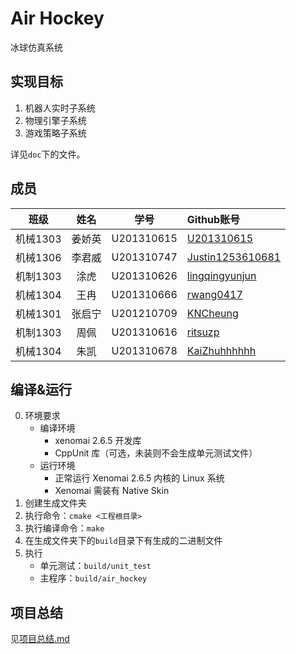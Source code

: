 Air Hockey
================

冰球仿真系统

实现目标
------

1. 机器人实时子系统
2. 物理引擎子系统
3. 游戏策略子系统

详见`doc`下的文件。

成员
-------

|   班级  |   姓名  |   学号  |   Github账号    |
| :---: | :---: | :---: | :--- |
|	机械1303	|	姜娇英	|	U201310615	|	[U201310615](https://github.com/U201310615)	|
|	机械1306	|	李君威	|	U201310747	|	[Justin1253610681](https://github.com/Justin1253610681)	|
|	机制1303	|	涂虎	|	U201310626	|	[lingqingyunjun](https://github.com/lingqingyunjun)	|
|	机械1304	|	王冉	|	U201310666	|	[rwang0417](https://github.com/rwang0417)	|
|	机械1301	|	张启宁	|	U201210709	|	[KNCheung](https://github.com/KNCheung)	|
|	机制1303	|	周佩	|	U201310616	|	[ritsuzp](https://github.com/ritsuzp)	|
|	机械1304	|	朱凯	|	U201310678	|	[KaiZhuhhhhhh](https://github.com/KaiZhuhhhhhh)	|

编译&运行
---------

0. 环境要求
    + 编译环境
        + xenomai 2.6.5 开发库
        + CppUnit 库（可选，未装则不会生成单元测试文件）
    + 运行环境
        + 正常运行 Xenomai 2.6.5 内核的 Linux 系统
        + Xenomai 需装有 Native Skin
1. 创建生成文件夹
2. 执行命令：`cmake <工程根目录>`
3. 执行编译命令：`make`
4. 在生成文件夹下的`build`目录下有生成的二进制文件
6. 执行
    + 单元测试：`build/unit_test`
    + 主程序：`build/air_hockey`

项目总结
--------------------

见[项目总结.md](项目总结.md)